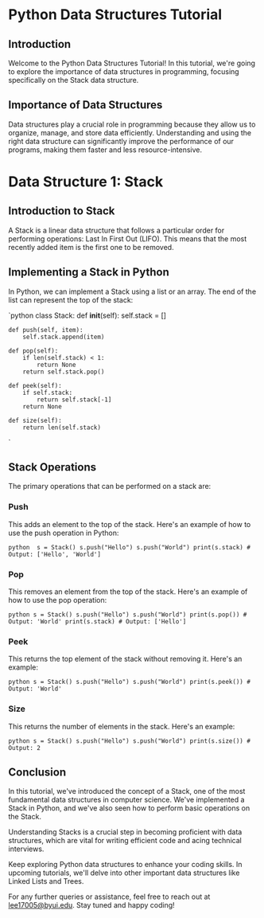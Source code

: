 # Python Data Structures Tutorial

## Introduction

Welcome to the Python Data Structures Tutorial! In this tutorial, we're going to explore the importance of data structures in programming, focusing specifically on the Stack data structure.

## Importance of Data Structures

Data structures play a crucial role in programming because they allow us to organize, manage, and store data efficiently. Understanding and using the right data structure can significantly improve the performance of our programs, making them faster and less resource-intensive.

# Data Structure 1: Stack

## Introduction to Stack

A Stack is a linear data structure that follows a particular order for performing operations: Last In First Out (LIFO). This means that the most recently added item is the first one to be removed.

## Implementing a Stack in Python

In Python, we can implement a Stack using a list or an array. The end of the list can represent the top of the stack:

`python
class Stack:
def **init**(self):
self.stack = []

    def push(self, item):
        self.stack.append(item)

    def pop(self):
        if len(self.stack) < 1:
            return None
        return self.stack.pop()

    def peek(self):
        if self.stack:
            return self.stack[-1]
        return None

    def size(self):
        return len(self.stack)

`

## Stack Operations

The primary operations that can be performed on a stack are:

### Push

This adds an element to the top of the stack. Here's an example of how to use the push operation in Python:

`python 
s = Stack()
s.push("Hello")
s.push("World")
print(s.stack) # Output: ['Hello', 'World']
`

### Pop

This removes an element from the top of the stack. Here's an example of how to use the pop operation:

`python
s = Stack()
s.push("Hello")
s.push("World")
print(s.pop()) # Output: 'World'
print(s.stack) # Output: ['Hello']
`

### Peek

This returns the top element of the stack without removing it. Here's an example:

`python
s = Stack()
s.push("Hello")
s.push("World")
print(s.peek()) # Output: 'World'
`

### Size

This returns the number of elements in the stack. Here's an example:

`python
s = Stack()
s.push("Hello")
s.push("World")
print(s.size()) # Output: 2
`

## Conclusion

In this tutorial, we've introduced the concept of a Stack, one of the most fundamental data structures in computer science. We've implemented a Stack in Python, and we've also seen how to perform basic operations on the Stack.

Understanding Stacks is a crucial step in becoming proficient with data structures, which are vital for writing efficient code and acing technical interviews.

Keep exploring Python data structures to enhance your coding skills. In upcoming tutorials, we'll delve into other important data structures like Linked Lists and Trees.

For any further queries or assistance, feel free to reach out at lee17005@byui.edu. Stay tuned and happy coding!
